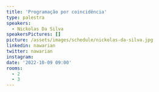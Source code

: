 ```yaml
---
title: 'Programação por coincidência'
type: palestra
speakers:
  - Nickolas Da Silva
speakersPictures: []
picture: /assets/images/schedule/nickolas-da-silva.jpg
linkedin: nawarian
twitter: nawarian
instagram: 
date: '2022-10-09 09:00'
rooms:
  - 2
  - 3
---
```

